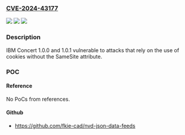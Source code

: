 ### [CVE-2024-43177](https://cve.mitre.org/cgi-bin/cvename.cgi?name=CVE-2024-43177)
![](https://img.shields.io/static/v1?label=Product&message=Concert&color=blue)
![](https://img.shields.io/static/v1?label=Version&message=%3D%201.0.0%2C%201.0.1%20&color=brighgreen)
![](https://img.shields.io/static/v1?label=Vulnerability&message=CWE-295%20Improper%20Certificate%20Validation&color=brighgreen)

### Description

IBM Concert 1.0.0 and 1.0.1 vulnerable to attacks that rely on the use of cookies without the SameSite attribute.

### POC

#### Reference
No PoCs from references.

#### Github
- https://github.com/fkie-cad/nvd-json-data-feeds

